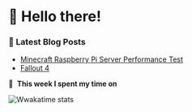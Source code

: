 # 👋 Hello there!

### 📜 Latest Blog Posts
<!-- BLOG-POST-LIST:START -->
- [Minecraft Raspberry Pi Server Performance Test](https://blog.zeninja864.dev/2021/12/minecraft-raspberry-pi-server.html)
- [Fallout 4](https://blog.zeninja864.dev/2021/12/blog-post.html)
<!-- BLOG-POST-LIST:END -->

💾 &nbsp;**This week I spent my time on**

![Wwakatime stats](https://github-readme-stats-taupe-two.vercel.app/api/wakatime?username=ZeNinja864&hide_title=true&hide_border=true&langs_count=5&bg_color=00000000&text_color=777)

<!--
**ZeNinja864/ZeNinja864** is a ✨ _special_ ✨ repository because its `README.md` (this file) appears on your GitHub profile.

Here are some ideas to get you started:

- 🔭 I’m currently working on ...
- 🌱 I’m currently learning ...
- 👯 I’m looking to collaborate on ...
- 🤔 I’m looking for help with ...
- 💬 Ask me about ...
- 📫 How to reach me: ...
- 😄 Pronouns: ...
- ⚡ Fun fact: ...
-->
